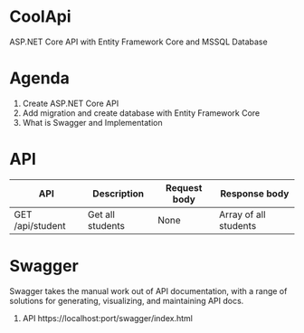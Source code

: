 # CoolApi
ASP.NET Core API with Entity Framework Core and MSSQL Database

# Agenda
1. Create ASP.NET Core API
2. Add migration and create database with Entity Framework Core 
3. What is Swagger and Implementation

# API
| API | Description | Request body | Response body |
| --- | --- | --- | --- |
| GET /api/student | Get all students | None | Array of all students |

# Swagger
Swagger takes the manual work out of API documentation, with a range of solutions for generating, visualizing, and maintaining API docs.
1. API https://localhost:port/swagger/index.html
